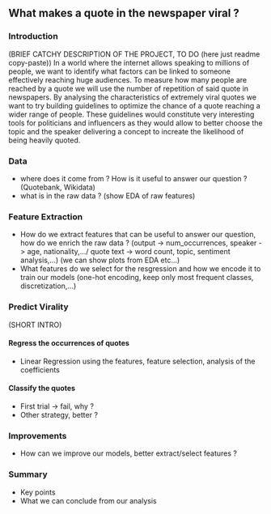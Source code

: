 ## What makes a quote in the newspaper viral ?


### Introduction
(BRIEF CATCHY DESCRIPTION OF THE PROJECT, TO DO (here just readme copy-paste))
In a world where the internet allows speaking to millions of people, we want to identify what factors can be linked to someone effectively reaching huge audiences. 
To measure how many people are reached by a quote we will use the number of repetition of said quote in newspapers. 
By analysing the characteristics of extremely viral quotes we want to try building guidelines to optimize the chance of a quote reaching a wider range of people. 
These guidelines would constitute very interesting tools for politicians and influencers as they would allow to better choose the topic and the speaker delivering a concept to increate the likelihood of being heavily quoted.

### Data

- where does it come from ? How is it useful to answer our question ? (Quotebank, Wikidata)
- what is in the raw data ? (show EDA of raw features)

### Feature Extraction

- How do we extract features that can be useful to answer our question, how do we enrich the raw data ? (output -> num_occurrences, speaker -> age, nationality,.../ quote text -> word count, topic, sentiment analysis,...) (we can show plots from EDA etc...)
- What features do we select for the resgression and how we encode it to train our models (one-hot encoding, keep only most frequent classes, discretization,...)

### Predict Virality
(SHORT INTRO)

#### Regress the occurrences of quotes

- Linear Regression using the features, feature selection, analysis of the coefficients

#### Classify the quotes

- First trial -> fail, why ?
- Other strategy, better ?

### Improvements

- How can we improve our models, better extract/select features ?

### Summary

- Key points
- What we can conclude from our analysis
